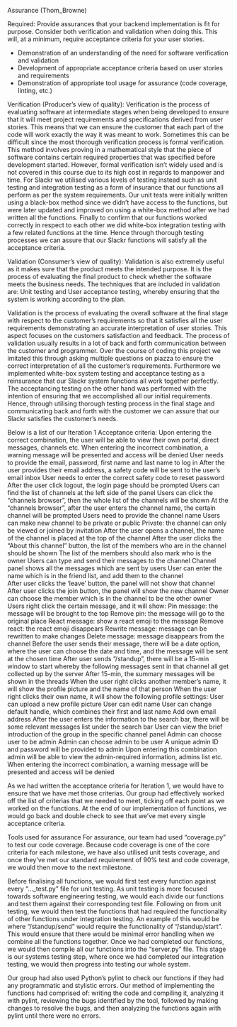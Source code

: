 Assurance (Thom_Browne)

Required:
Provide assurances that your backend implementation is fit for purpose. Consider both verification and validation when doing this. This will, at a minimum, require acceptance criteria for your user stories.

 - Demonstration of an understanding of the need for software verification and validation
 - Development of appropriate acceptance criteria based on user stories and requirements
 - Demonstration of appropriate tool usage for assurance (code coverage, linting, etc.)

Verification (Producer’s view of quality):
Verification is the process of evaluating software at intermediate stages when being developed to ensure that it will meet project requirements and specifications derived from user stories.  This means that we can ensure the customer that each part of the code will work exactly the way it was meant to work.  Sometimes this can be difficult since the most thorough verification process is formal verification.  This method involves proving in a mathematical style that the piece of software contains certain required properties that was specified before development started.  However, formal verification isn’t widely used and is not covered in this course due to its high cost in regards to manpower and time.  For Slackr we utilised various levels of testing instead such as unit testing and integration testing as a form of insurance that our functions all perform as per the system requirements.  Our unit tests were initially written using a black-box method since we didn’t have access to the functions, but were later updated and improved on using a white-box method after we had written all the functions.   Finally to confirm that our functions worked correctly in respect to each other we did white-box integration testing with a few related functions at the time.  Hence through thorough testing processes we can assure that our Slackr functions will satisfy all the acceptance criteria.

Validation (Consumer’s view of quality):
Validation is also extremely useful as it makes sure that the product meets the intended purpose. It is the process of evaluating the final product to check whether the software meets the business needs. The techniques that are included in validation are: Unit testing and User acceptance testing, whereby ensuring that the system is working according to the plan. 

Validation is the process of evaluating the overall software at the final stage with respect to the customer’s requirements so that it satisfies all the user requirements demonstrating an accurate interpretation of user stories.  This aspect focuses on the customers satisfaction and feedback.  The process of validation usually results in a lot of back and forth communication between the customer and programmer.  Over the course of coding this project we imitated this through asking multiple questions on piazza to ensure the correct interpretation of all the customer’s requirements.  Furthermore we implemented white-box system testing and acceptance testing as a reinsurance that our Slackr system functions all work together perfectly.  The acceptancing testing on the other hand was performed with the intention of ensuring that we accomplished all our initial requirements.  Hence, through utilising thorough testing process in the final stage and communicating back and forth with the customer we can assure that our Slackr satisfies the customer’s needs. 

Below is a list of our Iteration 1 Acceptance criteria:
Upon entering the correct combination, the user will be able to view their own portal, direct messages, channels etc.
When entering the incorrect combination, a warning message will be presented and access will be denied
User needs to provide the email, password, first name and last name to log in
After the user provides their email address, a safety code will be sent to the user’s email inbox
User needs to enter the correct safety code to reset password
After the user click logout, the login page should be prompted
Users can find the list of channels at the left side of the panel
Users can click the “channels browser”, then the whole list of the channels will be shown
At the “channels browser”, after the user enters the channel name, the certain channel will be prompted
Users need to provide the channel name
Users can make new channel to be private or public
Private: the channel can only be viewed or joined by invitation
After the user opens a channel, the name of the channel is placed at the top of the channel
After the user clicks the “About this channel” button, the list of the members who are in the channel should be shown
The list of the members should also mark who is the owner
Users can type and send their messages to the channel
Channel panel shows all the messages which are sent by users
User can enter the name which is in the friend list, and add them to the channel  
After user clicks the ‘leave’ button, the panel will not show that channel
After user clicks the join button, the panel will show the new channel
Owner can choose the member which is in the channel to be the other owner
Users right click the certain message, and it will show:
Pin message: the message will be brought to the top
Remove pin: the message will go to the original place
React message: show a react emoji to the message
Remove react: the react emoji disappears 
Rewrite message: message can be rewritten to make changes
Delete message: message disappears from the channel
Before the user sends their message, there will be a date option, where the user can choose the date and time, and the message will be sent at the chosen time
After user sends “/standup”, there will be a 15-min window to start whereby the following messages sent in that channel all get collected up by the server
After 15-min, the summary messages will be shown in the threads
When the user right clicks another member’s name, it will show the profile picture and the name of that person
When the user right clicks their own name, it will show the following profile settings:
User can upload a new profile picture
User can edit name
User can change default handle, which combines their first and last name
Add own email address
After the user enters the information to the search bar, there will be some relevant messages list under the search bar
User can view the brief introduction of the group in the specific channel panel
Admin can choose user to be admin
Admin can choose admin to be user
A unique admin ID and password will be provided to admin
Upon entering this combination admin will be able to view the admin-required information, admins list etc.
When entering the incorrect combination, a warning message will be presented and access will be denied

As we had written the acceptance criteria for Iteration 1, we would have to ensure that we have met those criterias. Our group had effectively worked off the list of criterias that we needed to meet, ticking off each point as we worked on the functions. At the end of our implementation of functions, we would go back and double check to see that we’ve met every single acceptance criteria. 

Tools used for assurance
For assurance, our team had used “coverage.py” to test our code coverage. Because code coverage is one of the core criteria for each milestone, we have also utilised unit tests coverage, and once they’ve met our standard requirement of 90% test and code coverage, we would then move to the next milestone. 

Before finalising all functions, we would first test every function against every “..._test.py” file for unit testing. As unit testing is more focused towards software engineering testing, we would each divide our functions and test them against their corresponding test file. Following on from unit testing, we would then test the functions that had required the functionality of other functions under integration testing. An example of this would be where “/standup/send” would require the functionality of “/standup/start”. This would ensure that there would be minimal error handling when we combine all the functions together. Once we had completed our functions, we would then compile all our functions into the “server.py” file. This stage is our systems testing step, where once we had completed our integration testing, we would then progress into testing our whole system. 

Our group had also used Python’s pylint to check our functions if they had any programmatic and stylistic errors. Our method of implementing the functions had comprised of: writing the code and compiling it, analyzing it with pylint, reviewing the bugs identified by the tool, followed by making changes to resolve the bugs, and then analyzing the functions again with pylint until there were no errors.

